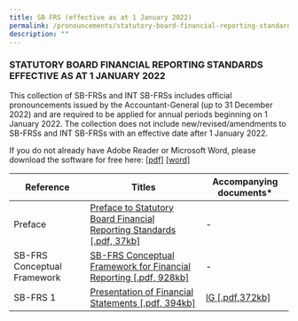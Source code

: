 ```yaml
---
title: SB FRS (effective as at 1 January 2022)
permalink: /pronouncements/statutory-board-financial-reporting-standards-sb-frs/current/
description: ""
---
```

### STATUTORY BOARD FINANCIAL REPORTING STANDARDS EFFECTIVE AS AT 1 JANUARY 2022

  

This collection of SB-FRSs and INT SB-FRSs includes official pronouncements issued by the Accountant-General (up to 31 December 2022) and are required to be applied for annual periods beginning on 1 January 2022. The collection does not include new/revised/amendments to SB-FRSs and INT SB-FRSs with an effective date after 1 January 2022.

If you do not already have Adobe Reader or Microsoft Word, please download the software for free here: [\[pdf\]](http://www.adobe.com/products/acrobat/readstep2.html) [\[word\]](http://www.microsoft.com/downloads/details.aspx?FamilyID=95e24c87-8732-48d5-8689-ab826e7b8fdf&DisplayLang=en)



| Reference | Titles | Accompanying documents\* |
| -------- | -------- | -------- |
| Preface     |[Preface to Statutory Board Financial Reporting Standards \[.pdf, 37kb\]](https://www.assb.gov.sg/docs/default-source/sb-frs/sb-frs-(effective-as-at-1-january-2022)/sb-frs_preface.pdf?sfvrsn=55851375_2 "Preface to Statutory Board Financial Reporting Standards [.pdf, 37kb]")     | \-     |
| SB-FRS Conceptual Framework     | [SB-FRS Conceptual Framework for Financial Reporting \[.pdf, 928kb\]](https://www.assb.gov.sg/docs/default-source/sb-frs/sb-frs-(effective-as-at-1-january-2022)/sb-frs-conceptual-framework.pdf?sfvrsn=f5e5776d_2 "SB-FRS Conceptual Framework for Financial Reporting [.pdf, 928kb]") | \-     |
|SB-FRS 1|[Presentation of Financial Statements \[.pdf, 394kb\]](https://www.assb.gov.sg/docs/default-source/sb-frs/sb-frs-(effective-as-at-1-january-2022)/sb-frs_1_(2022).pdf?sfvrsn=71efb5e8_2 "Presentation of Financial Statements [.pdf, 394kb]")|[IG \[.pdf,372kb\]](https://www.assb.gov.sg/docs/default-source/sb-frs/sb-frs-(effective-as-at-1-january-2022)/sb-frs_1_ig_(2022).pdf?sfvrsn=e1c6f8b0_2 "IG [.pdf,372kb]")|